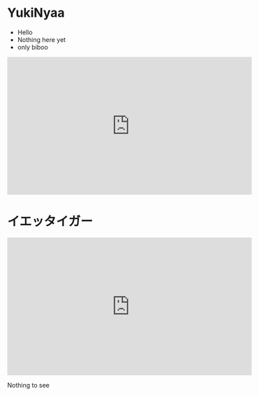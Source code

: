 # YukiNyaa
<!-- ![pfpic](./_resource/PFPic.png)-->
- Hello
- Nothing here yet
- only biboo
<iframe width="560" height="315" src="https://www.youtube.com/embed/32VomAahQhI?si=sXhQU4_OttPbAtSn" title="YouTube video player" frameborder="0" allow="accelerometer; autoplay; clipboard-write; encrypted-media; gyroscope; picture-in-picture; web-share" referrerpolicy="strict-origin-when-cross-origin" allowfullscreen></iframe>

<!-- .slide -->

# イエッタイガー

<iframe width="560" height="315" src="https://www.youtube.com/embed/IKkSNj5uN6I?si=uF34ml6EHrAt-X7R" title="YouTube video player" frameborder="0" allow="accelerometer; autoplay; clipboard-write; encrypted-media; gyroscope; picture-in-picture; web-share" referrerpolicy="strict-origin-when-cross-origin" allowfullscreen></iframe>

<!-- .slide vertical=true -->

Nothing to see
